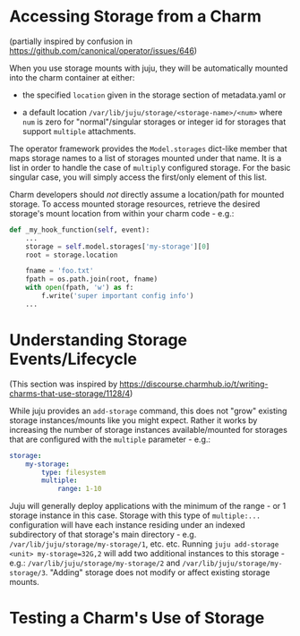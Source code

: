 
# Accessing Storage from a Charm

(partially inspired by confusion in https://github.com/canonical/operator/issues/646)

When you use storage mounts with juju, they will be automatically mounted into the
charm container at either:

* the specified `location` given in the storage section of metadata.yaml or

* a default location `/var/lib/juju/storage/<storage-name>/<num>` where `num`
  is zero for "normal"/singular storages or integer id for storages that
  support `multiple` attachments.

The operator framework provides the `Model.storages` dict-like member
that maps storage names to a list of storages mounted under that name.  It is
a list in order to handle the case of `multipl`y configured storage.  For the
basic singular case, you will simply access the first/only element of this
list.

Charm developers should *not* directly assume a location/path for mounted
storage.  To access mounted storage resources, retrieve the desired
storage's mount location from within your charm code - e.g.:

```python
def _my_hook_function(self, event):
    ...
    storage = self.model.storages['my-storage'][0]
    root = storage.location

    fname = 'foo.txt'
    fpath = os.path.join(root, fname)
    with open(fpath, 'w') as f:
        f.write('super important config info')
    ...
```

# Understanding Storage Events/Lifecycle

(This section was inspired by https://discourse.charmhub.io/t/writing-charms-that-use-storage/1128/4)

While juju provides an `add-storage` command, this does not "grow" existing storage
instances/mounts like you might expect.  Rather it works by increasing the
number of storage instances available/mounted for storages that are configured
with the `multiple` parameter - e.g.:

```yaml
storage:
    my-storage:
        type: filesystem
        multiple:
            range: 1-10
```

Juju will generally deploy applications with the minimum of the range - or 1 storage
instance in this case.  Storage with this type of `multiple:...` configuration
will have each instance residing under an indexed subdirectory of that
storage's main directory - e.g.  `/var/lib/juju/storage/my-storage/1`, etc.
etc.  Running `juju add-storage <unit> my-storage=32G,2` will add two
additional instances to this storage - e.g.: `/var/lib/juju/storage/my-storage/2` and
`/var/lib/juju/storage/my-storage/3`.  "Adding" storage does not modify or
affect existing storage mounts.

# Testing a Charm's Use of Storage
